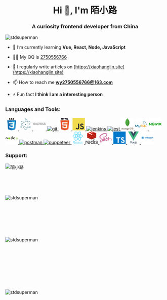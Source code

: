 <!-- ### Hi there 👋

[![陌小路](https://github-readme-stats.vercel.app/api/top-langs/?username=STDSuperman&layout=compact&hide=html)](https://github.com/anuraghazra/github-readme-stats)

[![陌小路](https://github-readme-stats.vercel.app/api?username=STDSuperman&layout=compact&show_icons=true&hide=stars)](https://github.com/STDSuperman) -->


<h1 align="center">Hi 👋, I'm 陌小路</h1>
<h3 align="center">A curiosity frontend developer from China</h3>

<p align="left"> <img src="https://komarev.com/ghpvc/?username=stdsuperman&label=Profile%20views&color=0e75b6&style=flat" alt="stdsuperman" /> </p>

- 🌱 I’m currently learning **Vue, React, Node, JavaScript**

- 👨‍💻 My QQ is [2750556766](2750556766)

- 📝 I regularly write articles on [https://xiaohanglin.site](https://xiaohanglin.site)

- 📫 How to reach me **wy2750556766@163.com**

- ⚡ Fun fact **I think I am a interesting person**


<h3 align="left">Languages and Tools:</h3>
<p align="left"> <a href="https://www.w3schools.com/css/" target="_blank"> <img src="https://raw.githubusercontent.com/devicons/devicon/master/icons/css3/css3-original-wordmark.svg" alt="css3" width="40" height="40"/> </a> <a href="https://www.electronjs.org" target="_blank"> <img src="https://raw.githubusercontent.com/devicons/devicon/master/icons/electron/electron-original.svg" alt="electron" width="40" height="40"/> </a> <a href="https://expressjs.com" target="_blank"> <img src="https://raw.githubusercontent.com/devicons/devicon/master/icons/express/express-original-wordmark.svg" alt="express" width="40" height="40"/> </a> <a href="https://git-scm.com/" target="_blank"> <img src="https://www.vectorlogo.zone/logos/git-scm/git-scm-icon.svg" alt="git" width="40" height="40"/> </a> <a href="https://www.w3.org/html/" target="_blank"> <img src="https://raw.githubusercontent.com/devicons/devicon/master/icons/html5/html5-original-wordmark.svg" alt="html5" width="40" height="40"/> </a> <a href="https://developer.mozilla.org/en-US/docs/Web/JavaScript" target="_blank"> <img src="https://raw.githubusercontent.com/devicons/devicon/master/icons/javascript/javascript-original.svg" alt="javascript" width="40" height="40"/> </a> <a href="https://www.jenkins.io" target="_blank"> <img src="https://www.vectorlogo.zone/logos/jenkins/jenkins-icon.svg" alt="jenkins" width="40" height="40"/> </a> <a href="https://jestjs.io" target="_blank"> <img src="https://www.vectorlogo.zone/logos/jestjsio/jestjsio-icon.svg" alt="jest" width="40" height="40"/> </a> <a href="https://www.mongodb.com/" target="_blank"> <img src="https://raw.githubusercontent.com/devicons/devicon/master/icons/mongodb/mongodb-original-wordmark.svg" alt="mongodb" width="40" height="40"/> </a> <a href="https://www.mysql.com/" target="_blank"> <img src="https://raw.githubusercontent.com/devicons/devicon/master/icons/mysql/mysql-original-wordmark.svg" alt="mysql" width="40" height="40"/> </a> <a href="https://www.nginx.com" target="_blank"> <img src="https://raw.githubusercontent.com/devicons/devicon/master/icons/nginx/nginx-original.svg" alt="nginx" width="40" height="40"/> </a> <a href="https://nodejs.org" target="_blank"> <img src="https://raw.githubusercontent.com/devicons/devicon/master/icons/nodejs/nodejs-original-wordmark.svg" alt="nodejs" width="40" height="40"/> </a> <a href="https://postman.com" target="_blank"> <img src="https://www.vectorlogo.zone/logos/getpostman/getpostman-icon.svg" alt="postman" width="40" height="40"/> </a> <a href="https://github.com/puppeteer/puppeteer" target="_blank"> <img src="https://www.vectorlogo.zone/logos/pptrdev/pptrdev-official.svg" alt="puppeteer" width="40" height="40"/> </a> <a href="https://reactjs.org/" target="_blank"> <img src="https://raw.githubusercontent.com/devicons/devicon/master/icons/react/react-original-wordmark.svg" alt="react" width="40" height="40"/> </a> <a href="https://redis.io" target="_blank"> <img src="https://raw.githubusercontent.com/devicons/devicon/master/icons/redis/redis-original-wordmark.svg" alt="redis" width="40" height="40"/> </a> <a href="https://sass-lang.com" target="_blank"> <img src="https://raw.githubusercontent.com/devicons/devicon/master/icons/sass/sass-original.svg" alt="sass" width="40" height="40"/> </a> <a href="https://www.typescriptlang.org/" target="_blank"> <img src="https://raw.githubusercontent.com/devicons/devicon/master/icons/typescript/typescript-original.svg" alt="typescript" width="40" height="40"/> </a> <a href="https://vuejs.org/" target="_blank"> <img src="https://raw.githubusercontent.com/devicons/devicon/master/icons/vuejs/vuejs-original-wordmark.svg" alt="vuejs" width="40" height="40"/> </a> <a href="https://webpack.js.org" target="_blank"> <img src="https://raw.githubusercontent.com/devicons/devicon/d00d0969292a6569d45b06d3f350f463a0107b0d/icons/webpack/webpack-original-wordmark.svg" alt="webpack" width="40" height="40"/> </a> </p>

<h3 align="left">Support:</h3>
<p><a href="https://www.buymeacoffee.com/STDSuperman"> <img align="left" src="https://cdn.buymeacoffee.com/buttons/v2/default-yellow.png" height="50" width="210" alt="陌小路" /></a></p><br><br><br><br><br>

<p><img align="left" src="https://github-readme-stats.vercel.app/api/top-langs?username=stdsuperman&show_icons=true&locale=en&layout=compact&hide=html" alt="stdsuperman" /></p><br><br><br><br><br><br><br>

<p>&nbsp;<img align="left" src="https://github-readme-stats.vercel.app/api?username=stdsuperman&show_icons=true&locale=en" alt="stdsuperman" /></p><br><br><br><br><br><br><br>
<p><img align="center" src="https://github-readme-streak-stats.herokuapp.com/?user=stdsuperman&" alt="stdsuperman" /></p>
